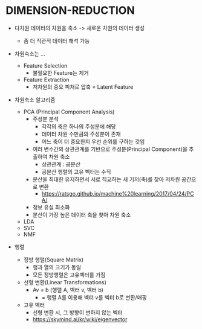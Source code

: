 # DIMENSION-REDUCTION

* 다차원 데이터의 차원을 축소 -> 새로운 차원의 데이터 생성
    * 좀 더 직관적 데이터 해석 가능
* 차원숙소는 ...
    * Feature Selection
        * 불필요한 Feature는 제거
    * Feature Extraction
        * 저차원의 중요 피처로 압축 = Latent Feature
* 차원축소 알고리즘
    * PCA (Principal Component Analysis)
        * 주성분 분석
            * 각각의 축은 하나의 주성분에 해당
            * 데이터 차원 수만큼의 주성분이 존재
            * 어느 축이 더 중요한지 우선 순위를 구하는 것임
        * 여러 변수간의 상관관계를 기반으로 주성분(Principal Component)을 추출하여 차원 축소
            * 상관관계 : 공분산
            * 공분산 행렬의 고유 벡터는 수직
        * 분산을 최대한 유지하면서 서로 직교하는 새 기저(축)를 찾아 저차원 공간으로 변환
            * https://ratsgo.github.io/machine%20learning/2017/04/24/PCA/
        * 정보 유실 최소화
        * 분산이 가장 높은 데이터 축을 찾아 차원 축소
    * LDA
    * SVC
    * NMF
    
* 행렬
    * 정방 행렬(Square Matrix)
        * 행과 열의 크기가 동일
        * 모든 정방행렬은 고유벡터를 가짐
    * 선형 변환(Linear Transformations)
        * Av = b (행렬 A, 벡터 v, 벡터 b)
            * = 행렬 A를 이용해 벡터 v를 벡터 b로 변환/매핑
    * 고유 벡터
        * 선형 변환 시, 그 방향이 변하지 않는 벡터
        * https://skymind.ai/kr/wiki/eigenvector